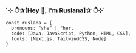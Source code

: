 ### ˙⊹ ੈ✰[Hey 👋, I'm Ruslana]✰ ੈ⊹˙

```
const ruslana = {
  pronouns: "she" | "her,
  code: [Java, JavaScript, Python, HTML, CSS],
  tools: [Next.js, TailwindCSS, Node]
}
```

<!--

**rkorolov/rkorolov** is a ✨ _special_ ✨ repository because its `README.md` (this file) appears on your GitHub profile.

Here are some ideas to get you started:

- 🔭 I’m currently working on ...
- 🌱 I’m currently learning ...
- 👯 I’m looking to collaborate on ...
- 🤔 I’m looking for help with ...
- 💬 Ask me about ...
- 📫 How to reach me: ...
- 😄 Pronouns: ...
- ⚡ Fun fact: ...
-->
